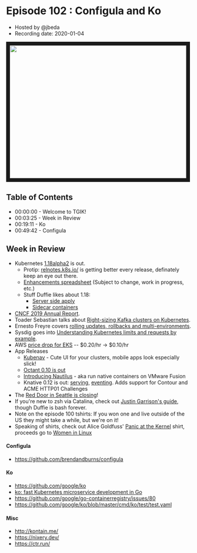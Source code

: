 # Episode 102 : Configula and Ko

- Hosted by @jbeda
- Recording date: 2020-01-04

<!--- Thumbnailed embed of the video, n8Xo_ghCIOSY is the video id from the youtube url --->

<a href="https://www.youtube.com/watch?v=efUAuOxR-ro
" target="_blank"><img src="http://img.youtube.com/vi/efUAuOxR-ro/hqdefault.jpg" width="480" height="360" border="10" /></a>

## Table of Contents

- 00:00:00 - Welcome to TGIK!
- 00:03:25 - Week in Review
- 00:19:11 - Ko
- 00:49:42 - Configula

## Week in Review

- Kubernetes [1.18alpha2](https://github.com/kubernetes/kubernetes/releases/tag/v1.18.0-alpha.2) is out.
    - Protip: [relnotes.k8s.io/](https://relnotes.k8s.io/) is getting better every release, definately keep an eye out there.
    - [Enhancements spreadsheet](https://docs.google.com/spreadsheets/d/1RtCvByYdcqWc6I_A1cKgeXT2tBS7SyHGvSt_DWXz270/edit#gid=936265414) (Subject to change, work in progress, etc.)
    - Stuff Duffie likes about 1.18:
      - [Server side apply](https://github.com/kubernetes/enhancements/issues/555)
      - [Sidecar containers](https://github.com/kubernetes/enhancements/issues/753)
- [CNCF 2019 Annual Report](https://www.cncf.io/cncf-annual-report-2019/).
- Toader Sebastian talks about [Right-sizing Kafka clusters on Kubernetes](https://banzaicloud.com/blog/kafka-infra-sizing/).
- Ernesto Freyre covers [rolling updates, rollbacks and multi-environments](https://itnext.io/kubernetes-rolling-updates-rollbacks-and-multi-environments-4ff9912df5).
- Sysdig goes into [Understanding Kubernetes limits and requests by example](https://sysdig.com/blog/kubernetes-limits-requests/).
- AWS [price drop for EKS](https://aws.amazon.com/blogs/aws/eks-price-reduction/) -- $0.20/hr -> $0.10/hr
- App Releases
    - [Kubenav](https://kubenav.io/) - Cute UI for your clusters, mobile apps look especially slick!
    - [Octant 0.10 is out](https://twitter.com/projectoctant/status/1220708931321892871)
    - [Introducing Nautilus](https://blogs.vmware.com/teamfusion/2020/01/fusion-tp20h1-introducing-nautilus.html) - aka run native containers on VMware Fusion
    - Knative 0.12 is out: [serving](https://github.com/knative/serving/releases), [eventing](https://github.com/knative/eventing/releases). Adds support for Contour and ACME HTTP01 Challenges
- The [Red Door in Seattle is closing](https://komonews.com/news/local/seattles-red-door-to-close-after-more-than-three-decades)!
- If you're new to zsh via Catalina, check out [Justin Garrison's guide](https://github.com/rothgar/mastering-zsh), though Duffie is bash forever.
- Note on the episode 100 tshirts: If you won one and live outside of the US they might take a while, but we're on it!
- Speaking of shirts, check out Alice Goldfuss' [Panic at the Kernel](https://interruptdesigns.threadless.com/designs/panic-at-the-kernel/mens/t-shirt) shirt, proceeds go to [Women in Linux](http://www.womeninlinux.com/)



#### Configula

- https://github.com/brendandburns/configula

#### Ko

- https://github.com/google/ko
- [ko: fast Kubernetes microservice development in Go](https://knative.dev/blog/2018/12/18/ko-fast-kubernetes-microservice-development-in-go/)
- https://github.com/google/go-containerregistry/issues/80
- https://github.com/google/ko/blob/master/cmd/ko/test/test.yaml

#### Misc
- http://kontain.me/
- https://nixery.dev/
- https://ctr.run/

